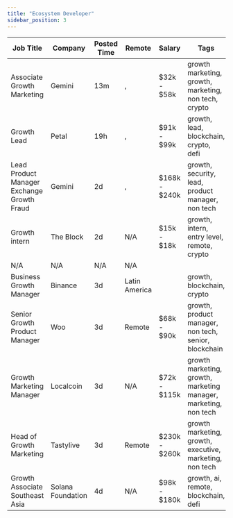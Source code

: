 ```yaml
---
title: "Ecosystem Developer"
sidebar_position: 3
---
```


| Job Title | Company | Posted Time | Remote | Salary | Tags | Apply Link |
|-----------|---------|-------------|--------|--------|------|------------|
| Associate Growth Marketing | Gemini | 13m | , | $32k - $58k | growth marketing, growth, marketing, non tech, crypto | [Apply](https://web3.career/associate-growth-marketing-gemini/112656) |
| Growth Lead | Petal | 19h | , | $91k - $99k | growth, lead, blockchain, crypto, defi | [Apply](https://web3.career/growth-lead-petal/112320) |
| Lead Product Manager Exchange Growth Fraud | Gemini | 2d | , | $168k - $240k | growth, security, lead, product manager, non tech | [Apply](https://web3.career/lead-product-manager-exchange-growth-fraud-gemini/111633) |
| Growth intern | The Block | 2d | N/A | $15k - $18k | growth, intern, entry level, remote, crypto | [Apply](https://web3.career/growth-intern-theblockcrypto/111528) |
| N/A | N/A | N/A | N/A |  |  | [Apply](https://web3.career/metana) |
| Business Growth Manager | Binance | 3d | Latin America |  | growth, blockchain, crypto | [Apply](https://web3.career/business-growth-manager-binance/111368) |
| Senior Growth Product Manager | Woo | 3d | Remote | $68k - $90k | growth, product manager, non tech, senior, blockchain | [Apply](https://web3.career/senior-growth-product-manager-woo/95664) |
| Growth Marketing Manager | Localcoin | 3d | N/A | $72k - $115k | growth marketing, growth, marketing manager, marketing, non tech | [Apply](https://web3.career/growth-marketing-manager-localcoin/77971) |
| Head of Growth Marketing | Tastylive | 3d | Remote | $230k - $260k | growth marketing, growth, executive, marketing, non tech | [Apply](https://web3.career/head-of-growth-marketing-tastylive/108292) |
| Growth Associate Southeast Asia | Solana Foundation | 4d | N/A | $98k - $180k | growth, ai, remote, blockchain, defi | [Apply](https://web3.career/growth-associate-southeast-asia-solanafoundation/110505) |
